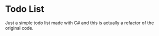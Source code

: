 # Todo List

Just a simple todo list made with C# and this is actually a refactor of the original code.
